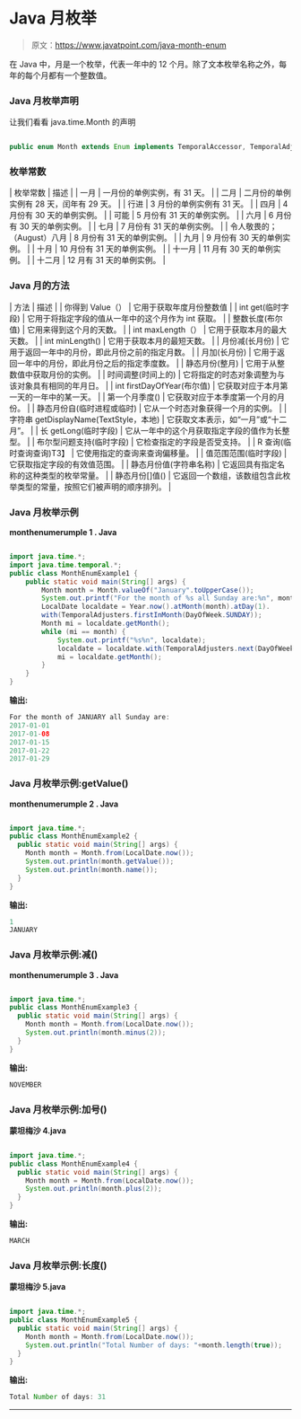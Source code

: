 # Java 月枚举

> 原文：<https://www.javatpoint.com/java-month-enum>

在 Java 中，月是一个枚举，代表一年中的 12 个月。除了文本枚举名称之外，每年的每个月都有一个整数值。

### Java 月枚举声明

让我们看看 java.time.Month 的声明

```java

public enum Month extends Enum implements TemporalAccessor, TemporalAdjuster 
```

### 枚举常数

| 枚举常数 | 描述 |
| 一月 | 一月份的单例实例，有 31 天。 |
| 二月 | 二月份的单例实例有 28 天，闰年有 29 天。 |
| 行进 | 3 月份的单例实例有 31 天。 |
| 四月 | 4 月份有 30 天的单例实例。 |
| 可能 | 5 月份有 31 天的单例实例。 |
| 六月 | 6 月份有 30 天的单例实例。 |
| 七月 | 7 月份有 31 天的单例实例。 |
| 令人敬畏的；（August）八月 | 8 月份有 31 天的单例实例。 |
| 九月 | 9 月份有 30 天的单例实例。 |
| 十月 | 10 月份有 31 天的单例实例。 |
| 十一月 | 11 月有 30 天的单例实例。 |
| 十二月 | 12 月有 31 天的单例实例。 |

### Java 月的方法

| 方法 | 描述 |
| 你得到 Value（） | 它用于获取年度月份整数值 |
| int get(临时字段) | 它用于将指定字段的值从一年中的这个月作为 int 获取。 |
| 整数长度(布尔值) | 它用来得到这个月的天数。 |
| int maxLength（） | 它用于获取本月的最大天数。 |
| int minLength() | 它用于获取本月的最短天数。 |
| 月份减(长月份) | 它用于返回一年中的月份，即此月份之前的指定月数。 |
| 月加(长月份) | 它用于返回一年中的月份，即此月份之后的指定季度数。 |
| 静态月份(整月) | 它用于从整数值中获取月份的实例。 |
| 时间调整(时间上的) | 它将指定的时态对象调整为与该对象具有相同的年月日。 |
| int firstDayOfYear(布尔值) | 它获取对应于本月第一天的一年中的某一天。 |
| 第一个月季度() | 它获取对应于本季度第一个月的月份。 |
| 静态月份自(临时进程或临时) | 它从一个时态对象获得一个月的实例。 |
| 字符串 getDisplayName(TextStyle，本地) | 它获取文本表示，如“一月”或“十二月”。 |
| 长 getLong(临时字段) | 它从一年中的这个月获取指定字段的值作为长整型。 |
| 布尔型问题支持(临时字段) | 它检查指定的字段是否受支持。 |
| <r>R 查询(临时查询<r>查询)</r>T3】</r> | 它使用指定的查询来查询偏移量。 |
| 值范围范围(临时字段) | 它获取指定字段的有效值范围。 |
| 静态月份值(字符串名称) | 它返回具有指定名称的这种类型的枚举常量。 |
| 静态月份[]值() | 它返回一个数组，该数组包含此枚举类型的常量，按照它们被声明的顺序排列。 |

### Java 月枚举示例

**monthenumerumple 1 . Java**

```java

import java.time.*;  
import java.time.temporal.*;  
public class MonthEnumExample1 {  
    public static void main(String[] args) {  
        Month month = Month.valueOf("January".toUpperCase());  
        System.out.printf("For the month of %s all Sunday are:%n", month);  
        LocalDate localdate = Year.now().atMonth(month).atDay(1).  
        with(TemporalAdjusters.firstInMonth(DayOfWeek.SUNDAY));  
        Month mi = localdate.getMonth();  
        while (mi == month) {  
            System.out.printf("%s%n", localdate);  
            localdate = localdate.with(TemporalAdjusters.next(DayOfWeek.SUNDAY));  
            mi = localdate.getMonth();  
        }  
    }  
}  

```

**输出:**

```java
For the month of JANUARY all Sunday are:
2017-01-01
2017-01-08
2017-01-15
2017-01-22
2017-01-29

```

### Java 月枚举示例:getValue()

**monthenumerumple 2 . Java**

```java

import java.time.*;  
public class MonthEnumExample2 {  
  public static void main(String[] args) {  
    Month month = Month.from(LocalDate.now());  
    System.out.println(month.getValue());  
    System.out.println(month.name());  
  }  
}  

```

**输出:**

```java
1
JANUARY

```

### Java 月枚举示例:减()

**monthenumerumple 3 . Java**

```java

import java.time.*;  
public class MonthEnumExample3 {  
  public static void main(String[] args) {  
    Month month = Month.from(LocalDate.now());    
    System.out.println(month.minus(2));  
  }  
}  

```

**输出:**

```java
NOVEMBER

```

### Java 月枚举示例:加号()

**蒙坦梅沙 4.java**

```java

import java.time.*;  
public class MonthEnumExample4 {  
  public static void main(String[] args) {  
    Month month = Month.from(LocalDate.now());    
    System.out.println(month.plus(2));  
  }  
}  

```

**输出:**

```java
MARCH

```

### Java 月枚举示例:长度()

**蒙坦梅沙 5.java**

```java

import java.time.*;  
public class MonthEnumExample5 {  
  public static void main(String[] args) {  
    Month month = Month.from(LocalDate.now());    
    System.out.println("Total Number of days: "+month.length(true));  
  }  
}  

```

**输出:**

```java
Total Number of days: 31

```

* * *